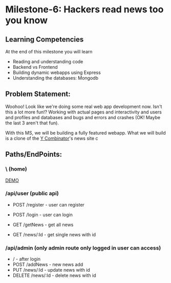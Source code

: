 # Milestone-6: Hackers read news too you know

## Learning Competencies

At the end of this milestone you will learn

- Reading and understanding code
- Backend vs Frontend
- Building dynamic webapps using Express
- Understanding the databases: Mongodb

## Problem Statement:

Woohoo! Look like we're doing some real web app development now. Isn't this a lot more fun!? Working with actual pages and interactivity and users and profiles and databases and bugs and errors and crashes (OK! Maybe the last 3 aren't that fun).

With this MS, we will be building a fully featured webapp. What we will build is a clone of the [Y Combinator](http://www.ycombinator.com/)'s news site c

## Paths/EndPoints:

### \ (home)
[DEMO](https://hackernews002.herokuapp.com/)

### /api/user (public api)

- POST /register - user can register

- POST /login - user can login 

- GET /getNews - get all news

- GET /news/:Id - get single news with id


###  /api/admin (only admin route only logged in user can access)

-  / - after login 
-  POST /addNews - new news add
- PUT /news/:Id - update news with id
- DELETE /news/:Id  - delete news  with id

